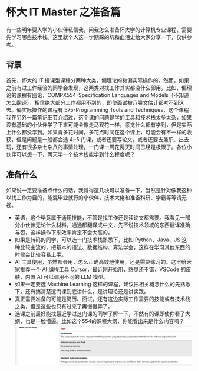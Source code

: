 # 怀大 IT Master 之准备篇

有一些明年要入学的小伙伴私信我，问我怎么准备怀大学的计算机专业课程，需要先学习哪些技术栈。这里就个人这一学期踩的坑和血泪史给大家分享一下，仅供参考。

## 背景

首先，怀大的 IT 授课型课程分两种大类，偏理论的和偏实际操作的。然而，如果之前有过工作经验的同学会发现，这两类对找工作其实都没什么卵用。比如，偏理论的课程有图论，COMPX554-Specification Languages and Models（不知道怎么翻译），相信绝大部分工作都用不到的，即使面试被八股文估计都考不到这去。偏实际操作的课程有 575-Programming Tools and Techniques，这个课程我在另外一篇笔记细节介绍过，这个课的问题是学的工具和技术栈太多太杂，如果没有基础的小伙伴学了下来可能会像走马观花一样，感觉什么都有学到，但是实际上什么都没学到。如果肯多花时间，多花点时间在这个课上，可能会有不一样的收获，但是问题是一般都会选 4~5 门课，或者还要写论文，或者还要去兼职、出去玩，还有很多杂七杂八的事情处理，一门课一周花两天时间已经是极限了。各位小伙伴可以想一下，两天学一个技术栈能学到什么程度呢？

## 准备什么

如果说一定要准备点什么的话，我觉得这几块可以准备一下，当然是针对像我这种以找工作为目的，能混毕业就行的小伙伴，技术大佬和准备科研、学霸等等请无视。

- 英语，这个毕竟属于通用技能，不管是找工作还是读论文都需要。我看见一部分小伙伴无论什么材料，通通都翻译成中文，先不说技术领域的东西翻译准确与否，这样操作下来效率肯定不会太高的。
- 如果是转码的同学，可以选一门技术栈熟悉下，比如 Python、Java、JS 这种比较主流的，把基本的语法、数据结构、算法学会，这样在学习其他东西的时候会比较容易上手。
- AI 工具使用，虽然都会用，怎么正确高效地使用，还是需要练习的。这里给大家推荐一个 AI 编程工具 Cursor，最近刚开始用，感觉还不错，VSCode 的皮肤，内置 AI 可以调用不同的 LLM 模型。
- 如果一定要选 Machine Learning 这样的课程，建议把相关概念什么的先熟悉下，还有搞清楚这门课到底讲什么，是讲理论还是讲实践。
- 真正需要准备的可能是简历、面试，还有这边实际工作需要的技能或者技术栈之类，但是这些也只有过来了再慢慢弄了。
- 选课之前最好能找最近学过这门课的同学了解一下，不然有的课即使你看了大纲，也是一脸懵逼。比如这个554的课程大纲，你能看出来是什么内容吗？
![alt text](./怀大IT%20Master之准备篇_imgs/image.png)